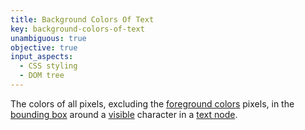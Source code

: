 ```yaml
---
title: Background Colors Of Text
key: background-colors-of-text
unambiguous: true
objective: true
input_aspects:
  - CSS styling
  - DOM tree
---
```


The colors of all pixels, excluding the [foreground colors](#foreground-colors-of-text) pixels, in the [bounding box](#bounding-box-around-text) around a [visible](#visible) character in a [text node](https://dom.spec.whatwg.org/#text).
